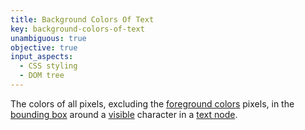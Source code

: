 ```yaml
---
title: Background Colors Of Text
key: background-colors-of-text
unambiguous: true
objective: true
input_aspects:
  - CSS styling
  - DOM tree
---
```


The colors of all pixels, excluding the [foreground colors](#foreground-colors-of-text) pixels, in the [bounding box](#bounding-box-around-text) around a [visible](#visible) character in a [text node](https://dom.spec.whatwg.org/#text).
